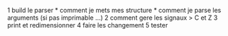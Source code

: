 
1 build le parser
    * comment je mets mes structure
    * comment je parse les arguments (si pas imprimable ...)
2 comment gere les signaux > C et Z
3 print et redimensionner
4 faire les changement 
5 tester 